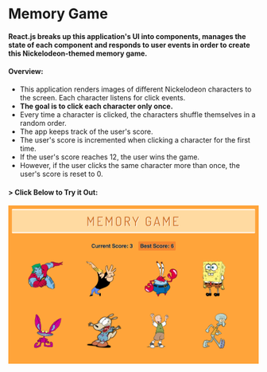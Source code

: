 # Memory Game

#### React.js breaks up this application's UI into components, manages the state of each component and responds to user events in order to create this Nickelodeon-themed memory game.

#### Overview:
* This application renders images of different Nickelodeon characters to the screen. Each character listens for click events.
* __The goal is to click each character only once.__
* Every time a character is clicked, the characters shuffle themselves in a random order.
* The app keeps track of the user's score. 
* The user's score is incremented when clicking a character for the first time. 
* If the user's score reaches 12, the user wins the game.
* However, if the user clicks the same character more than once, the user's score is reset to 0.

#### > __Click Below to Try it Out:__
[![Memory Game](memorygame.png)](https://aolaleye.github.io/memory-game/)
